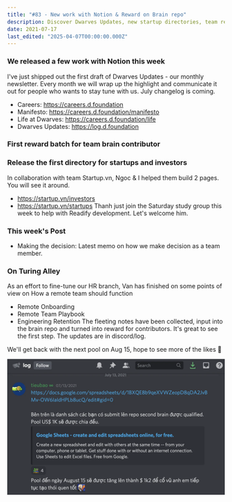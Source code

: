 ```yaml
---
title: "#83 - New work with Notion & Reward on Brain repo"
description: Discover Dwarves Updates, new startup directories, team rewards, and insights on remote work and decision-making in our latest monthly newsletter and blog posts.
date: 2021-07-17
last_edited: "2025-04-07T00:00:00.000Z"
---
```


### We released a few work with Notion this week

I've just shipped out the first draft of Dwarves Updates - our monthly newsletter. Every month we will wrap up the highlight and communicate it out for people who wants to stay tune with us. July changelog is coming.

- Careers: <https://careers.d.foundation>
- Manifesto: <https://careers.d.foundation/manifesto>
- Life at Dwarves: <https://careers.d.foundation/life>
- Dwarves Updates: <https://log.d.foundation>

### First reward batch for team brain contributor

### Release the first directory for startups and investors

In collaboration with team Startup.vn, Ngoc & I helped them build 2 pages. You will see it around.

- <https://startup.vn/investors>
- <https://startup.vn/startups>
  Thanh just join the Saturday study group this week to help with Readify development. Let's welcome him.

### This week's Post

- Making the decision: Latest memo on how we make decision as a team member.

### On Turing Alley

As an effort to fine-tune our HR branch, Van has finished on some points of view on How a remote team should function

- Remote Onboarding
- Remote Team Playbook
- Engineering Retention
  The fleeting notes have been collected, input into the brain repo and turned into reward for contributors. It's great to see the first step. The updates are in discord/log.

We'll get back with the next pool on Aug 15, hope to see more of the likes 👋

![](assets/notion-image-1744006965473-cgwnw.webp)


